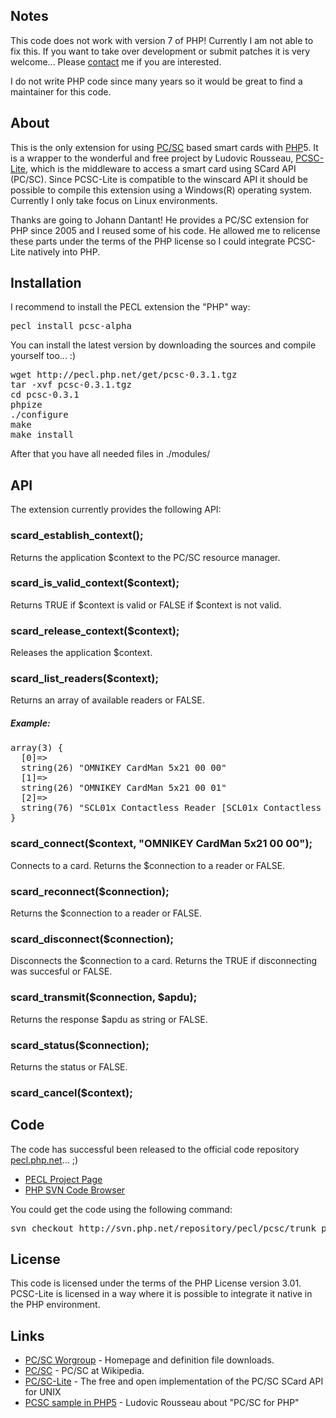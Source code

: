 <h2 id="Notes">Notes</h2>

<p>This code does not work with version 7 of PHP! Currently I am not able to fix this. If you want to take over development or submit patches it is very welcome... Please <a href="contact.html">contact</a> me if you are interested.</p>

<p>I do not write PHP code since many years so it would be great to find a maintainer for this code.</p>

<h2 id="About">About</h2>

<p>This is the only extension for using <a href="http://www.pcscworkgroup.com/" class="ext">PC/SC</a> based smart cards with <a href="http://www.php.net" class="ext">PHP</a>5. It is a wrapper to the wonderful and free project by Ludovic Rousseau, <a href="http://pcsclite.alioth.debian.org/" class="ext">PCSC-Lite</a>, which is the middleware to access a smart card using SCard API (PC/SC). Since PCSC-Lite is compatible to the winscard API it should be possible to compile this extension using a Windows(R) operating system. Currently I only take focus on Linux environments.</p>

<p>Thanks are going to Johann Dantant! He provides a PC/SC extension for PHP since 2005 and I reused some of his code. He allowed me to relicense these parts under the terms of the PHP license so I could integrate PCSC-Lite natively into PHP.</p>

<h2 id="Installation">Installation</h2>

<p>I recommend to install the PECL extension the "PHP" way:</p>

<pre>pecl install pcsc-alpha</pre>

<p>You can install the latest version by downloading the sources and compile yourself too... :)</p>

<pre>wget http://pecl.php.net/get/pcsc-0.3.1.tgz
tar -xvf pcsc-0.3.1.tgz
cd pcsc-0.3.1
phpize
./configure
make
make install</pre>

<p>After that you have all needed files in ./modules/</p>

<h2 id="API">API</h2>

<p>The extension currently provides the following API:</p>

<h3 id="scard_establish_context">scard_establish_context();</h3>

<p>Returns the application $context to the PC/SC resource manager.</p>

<h3 id="scard_is_valid_context">scard_is_valid_context($context);</h3>

<p>Returns TRUE if $context is valid or FALSE if $context is not valid.</p>

<h3 id="scard_release_context">scard_release_context($context);</h3>

<p>Releases the application $context.</p>

<h3 id="scard_list_readers">scard_list_readers($context);</h3>

<p>Returns an array of available readers or FALSE.</p>

<h5>Example:</h5>

<pre>array(3) {
  [0]=&gt;
  string(26) "OMNIKEY CardMan 5x21 00 00"
  [1]=&gt;
  string(26) "OMNIKEY CardMan 5x21 00 01"
  [2]=&gt;
  string(76) "SCL01x Contactless Reader [SCL01x Contactless Reader] (21161009200722) 00 00"
}
</pre>

<h3 id="scard_connect">scard_connect($context, "OMNIKEY CardMan 5x21 00 00");</h3>

<p>Connects to a card. Returns the $connection to a reader or FALSE.</p>

<h3 id="scard_reconnect">scard_reconnect($connection);</h3>

<p>Returns the $connection to a reader or FALSE.</p>

<h3 id="scard_disconnect">scard_disconnect($connection);</h3>

<p>Disconnects the $connection to a card. Returns the TRUE if disconnecting was succesful or FALSE.</p>

<h3 id="scard_transmit">scard_transmit($connection, $apdu);</h3>

<p>Returns the response $apdu as string or FALSE.</p>

<h3 id="scard_status">scard_status($connection);</h3>

<p>Returns the status or FALSE.</p>

<h3 id="scard_cancel">scard_cancel($context);</h3>

<h2 id="Code">Code</h2>

<p>The code has successful been released to the official code repository <a href="http://pecl.php.net" class="ext">pecl.php.net</a>... ;)

<ul>
  <li><a href="http://pecl.php.net/package/pcsc" class="ext">PECL Project Page</a></li>
  <li><a href="http://svn.php.net/viewvc/pecl/pcsc/trunk/" class="ext">PHP SVN Code Browser</a></li>
</ul>

<p>You could get the code using the following command:</p>

<pre>svn checkout http://svn.php.net/repository/pecl/pcsc/trunk pcsc</pre>

<!--<h2>Latest commits:</h2>

<div id="github-commits"></div>
<script>
$(function() {
      $('#github-commits').githubInfoWidget({ user: 'hanez', repo: 'pcsc-for-php', branch: 'master', last: 30 });
});
</script>-->

<h2 id="License">License</h2>

<p>This code is licensed under the terms of the PHP License version 3.01. PCSC-Lite is licensed in a way where it is possible to integrate it native in the PHP environment.</p>

<h2 id="Links">Links</h2>

<ul>
	<li><a href="http://www.pcscworkgroup.com/" class="ext">PC/SC Worgroup</a> - Homepage and definition file downloads.</li>
	<li><a href="http://en.wikipedia.org/wiki/PC/SC" class="ext">PC/SC</a> - PC/SC at Wikipedia.</li>
	<li><a href="http://pcsclite.alioth.debian.org/" class="ext">PC/SC-Lite</a> - The free and open implementation of the PC/SC SCard API for UNIX</li>
	<li><a href="http://ludovicrousseau.blogspot.de/2015/01/pcsc-sample-in-php5.html" class="ext">PCSC sample in PHP5</a> - Ludovic Rousseau about "PC/SC for PHP"</li>
</ul>
